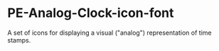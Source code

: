 PE-Analog-Clock-icon-font
=========================

A set of icons for displaying a visual ("analog") representation of time stamps. 